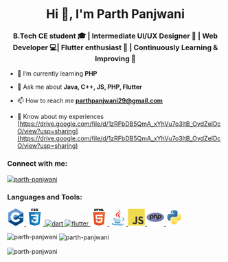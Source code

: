 <h1 align="center">Hi 👋, I'm Parth Panjwani</h1>
<h3 align="center">B.Tech CE student 🎓 | Intermediate UI/UX Designer 🎨 | Web Developer 💻| Flutter enthusiast 🚀 | Continuously Learning & Improving 🚧</h3>

- 🌱 I’m currently learning **PHP**

- 💬 Ask me about **Java, C++, JS, PHP, Flutter**

- 📫 How to reach me **parthpanjwani29@gmail.com**

- 📄 Know about my experiences [https://drive.google.com/file/d/1zRFbDB5QmA_xYhVu7o3ltB_OvdZeIDcO/view?usp=sharing](https://drive.google.com/file/d/1zRFbDB5QmA_xYhVu7o3ltB_OvdZeIDcO/view?usp=sharing)

<h3 align="left">Connect with me:</h3>
<p align="left">
<a href="https://linkedin.com/in/parth-panjwani" target="blank"><img align="center" src="https://raw.githubusercontent.com/rahuldkjain/github-profile-readme-generator/master/src/images/icons/Social/linked-in-alt.svg" alt="parth-panjwani" height="30" width="40" /></a>
</p>

<h3 align="left">Languages and Tools:</h3>
<p align="left"> <a href="https://www.w3schools.com/cpp/" target="_blank" rel="noreferrer"> <img src="https://raw.githubusercontent.com/devicons/devicon/master/icons/cplusplus/cplusplus-original.svg" alt="cplusplus" width="40" height="40"/> </a> <a href="https://www.w3schools.com/css/" target="_blank" rel="noreferrer"> <img src="https://raw.githubusercontent.com/devicons/devicon/master/icons/css3/css3-original-wordmark.svg" alt="css3" width="40" height="40"/> </a> <a href="https://dart.dev" target="_blank" rel="noreferrer"> <img src="https://www.vectorlogo.zone/logos/dartlang/dartlang-icon.svg" alt="dart" width="40" height="40"/> </a> <a href="https://flutter.dev" target="_blank" rel="noreferrer"> <img src="https://www.vectorlogo.zone/logos/flutterio/flutterio-icon.svg" alt="flutter" width="40" height="40"/> </a> <a href="https://www.w3.org/html/" target="_blank" rel="noreferrer"> <img src="https://raw.githubusercontent.com/devicons/devicon/master/icons/html5/html5-original-wordmark.svg" alt="html5" width="40" height="40"/> </a> <a href="https://www.java.com" target="_blank" rel="noreferrer"> <img src="https://raw.githubusercontent.com/devicons/devicon/master/icons/java/java-original.svg" alt="java" width="40" height="40"/> </a> <a href="https://developer.mozilla.org/en-US/docs/Web/JavaScript" target="_blank" rel="noreferrer"> <img src="https://raw.githubusercontent.com/devicons/devicon/master/icons/javascript/javascript-original.svg" alt="javascript" width="40" height="40"/> </a> <a href="https://www.php.net" target="_blank" rel="noreferrer"> <img src="https://raw.githubusercontent.com/devicons/devicon/master/icons/php/php-original.svg" alt="php" width="40" height="40"/> </a> <a href="https://www.python.org" target="_blank" rel="noreferrer"> <img src="https://raw.githubusercontent.com/devicons/devicon/master/icons/python/python-original.svg" alt="python" width="40" height="40"/> </a> </p>

<p><img align="left" src="https://github-readme-stats.vercel.app/api/top-langs?username=parth-panjwani&show_icons=true&locale=en&layout=compact" alt="parth-panjwani" /></p>

<p>&nbsp;<img align="center" src="https://github-readme-stats.vercel.app/api?username=parth-panjwani&show_icons=true&locale=en" alt="parth-panjwani" /></p>

<p><img align="center" src="https://github-readme-streak-stats.herokuapp.com/?user=parth-panjwani&" alt="parth-panjwani" /></p>
